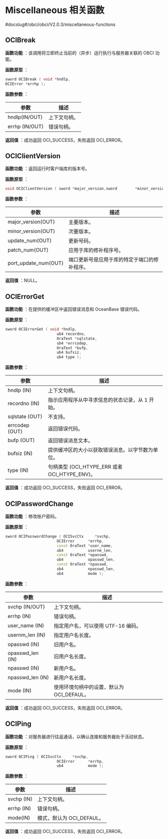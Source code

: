 # Miscellaneous 相关函数
#docslug#/obci/obci/V2.0.3/miscellaneous-functions
## OCIBreak

**函数功能** ：该调用将立即终止当前的（异步）运行执行与服务器关联的 OBCI 功能。

**函数原型** ：

```C++
sword OCIBreak ( void *hndlp,
OCIError *errhp );
```

**函数参数** ：

|       参数       | **描述** |
|----------------|--------|
| hndlp(IN/OUT)  | 上下文句柄。 |
| errhp (IN/OUT) | 错误句柄。  |

**返回值** ：成功返回 OCI_SUCCESS，失败返回 OCI_ERROR。

## OCIClientVersion

**函数功能** ：返回运行时客户端库的版本号。

**函数原型** ：

```C++
void OCIClientVersion ( sword *major_version,sword        *minor_version,sword        *update_num,sword        *patch_num,sword        *port_update_num );
```

**函数参数** ：

|          参数          |           描述           |
|----------------------|------------------------|
| major_version(OUT)   | 主要版本。                  |
| minor_version(OUT)   | 次要版本。                  |
| update_num(OUT)      | 更新号码。                  |
| patch_num(OUT)       | 应用于库的修补程序号。            |
| port_update_num(OUT) | 端口更新号是应用于库的特定于端口的修补程序。 |

**返回值** ：NULL。

## OCIErrorGet

**函数功能** ：在提供的缓冲区中返回错误消息和 OceanBase 错误代码。

**函数原型** ：

```C++
sword OCIErrorGet ( void *hndlp,
                       ub4 recordno,
                       OraText *sqlstate,
                       sb4 *errcodep,
                       OraText *bufp,
                       ub4 bufsiz,
                       ub4 type );
```

**函数参数** ：

|       参数       |                 **描述**                 |
|----------------|----------------------------------------|
| hndlp (IN)     | 上下文句柄。                                 |
| recordno (IN)  | 指示应用程序从中寻求信息的状态记录，从 1 开始。              |
| sqlstate (OUT) | 不支持。                                   |
| errcodep (OUT) | 返回错误代码。                                |
| bufp (OUT)     | 返回错误消息文本。                              |
| bufsiz (IN)    | 提供缓冲区的大小以获取错误消息。以字节数为单位。               |
| type (IN)      | 句柄类型 (OCI_HTYPE_ERR 或者 OCI_HTYPE_ENV)。 |

**返回值** ：成功返回 OCI_SUCCESS，失败返回 OCI_ERROR。

## OCIPasswordChange

**函数功能** ：修改账户密码。

**函数原型** ：

```C++
sword OCIPasswordChange ( OCISvcCtx     *svchp,
                       OCIError      *errhp,
                       const OraText *user_name,
                       ub4           usernm_len,
                       const OraText *opasswd,
                       ub4           opasswd_len,
                       const OraText *npasswd,
                       sb4           npasswd_len,
                       ub4           mode );
```

**函数参数** ：

|        参数        |           **描述**           |
|------------------|----------------------------|
| svchp (IN/OUT)   | 上下文句柄。                     |
| errhp (IN)       | 错误句柄。                      |
| user_name (IN)   | 指定用户名，可以使用 UTF-16 编码。      |
| usernm_len (IN)  | 指定用户名长度。                   |
| opasswd (IN)     | 旧用户名。                      |
| opasswd_len (IN) | 旧用户名长度。                    |
| npasswd (IN)     | 新用户名。                      |
| npasswd_len (IN) | 新用户名长度。                    |
| mode (IN)        | 使用环境句柄中的设置，默认为 OCI_DEFAUL。 |

**返回值** ：成功返回 OCI_SUCCESS，失败返回 OCI_ERROR。

## OCIPing

**函数功能** ：对服务器进行往返通话，以确认连接和服务器处于活动状态。

**函数原型** ：

```C++
sword OCIPing ( OCISvcCtx     *svchp,
                       OCIError      *errhp,
                       ub4           mode );
```

**函数参数** ：

|     参数     |         描述         |
|------------|--------------------|
| svchp (IN) | 上下文句柄。             |
| errhp (IN) | 错误句柄。              |
| mode(IN)   | 模式，默认为 OCI_DEFAUL。 |

**返回值** ：成功返回 OCI_SUCCESS，失败返回 OCI_ERROR。
